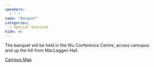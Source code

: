 ```yaml
---
speakers:
  - " "
name: "Banquet"
categories:
  - Special Sessions
hide: no
---
```

The banquet will be held in the Wu Conference Centre, across camupus and up the hill from MacLaggen Hall.

[Campus Map](/location/campusmap.png)

